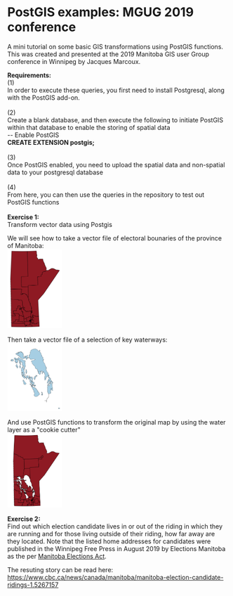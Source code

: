 # PostGIS examples: MGUG 2019 conference
A mini tutorial on some basic GIS transformations using PostGIS functions.
This was created and presented at the 2019 Manitoba GIS user Group conference in Winnipeg by Jacques Marcoux.

<b>Requirements:</b><br>
(1)<br>
In order to execute these queries, you first need to install Postgresql, along with the PostGIS add-on.<br>
<br>
(2)<br>
Create a blank database, and then execute the following to initiate PostGIS within that database to enable the storing of spatial data<br>
-- Enable PostGIS<br>
<b>CREATE EXTENSION postgis;</b><br>
<br>
(3)<br>
Once PostGIS enabled, you need to upload the spatial data and non-spatial data to your postgresql database<br>
<br>
(4)<br>
From here, you can then use the queries in the repository to test out PostGIS functions<br>
<br>
<b>Exercise 1:</b><br>
Transform vector data using Postgis

We will see how to take a vector file of electoral bounaries of the province of Manitoba:<br>
<img src="./images/prov.PNG" width="125"><br>

Then take a vector file of a selection of key waterways:<br>
<img src="./images/water.PNG" width="125"><br>

And use PostGIS functions to transform the original map by using the water layer as a "cookie cutter"<br>
<img src="./images/prov2.PNG" width="125"><br>

<b>Exercise 2:</b><br>
Find out which election candidate lives in or out of the riding in which they are running and for those living outside of their riding, how far away are they located.
Note that the listed home addresses for candidates were published in the Winnipeg Free Press in August 2019 by Elections Manitoba as the per <a href="https://web2.gov.mb.ca/laws/statutes/ccsm/e030e.php">Manitoba Elections Act</a>.

The resuting story can be read here:
https://www.cbc.ca/news/canada/manitoba/manitoba-election-candidate-ridings-1.5267157
